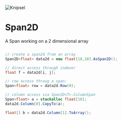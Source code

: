  
![Knipsel](https://user-images.githubusercontent.com/96932314/188491951-514119ce-8249-4bae-8b9b-80d2f9e89b24.jpg)

# Span2D<T>
  


A Span working on a 2 dimensional array 

```csharp

// create a span2d from an array
Span2D<float> data2d = new float[10,10].AsSpan2D(); 

// direct access through indexer 
float f = data2d[i, j];

// row access throug a span:
Span<float> row = data2d.Row(0); 

// column access via Span2D<T>.ColumnSpan
Span<float> a = stackalloc float[10]; 
data2d.Column[0].CopyTo(a); 

float[] b = data2d.Column[1].ToArray(); 

```
